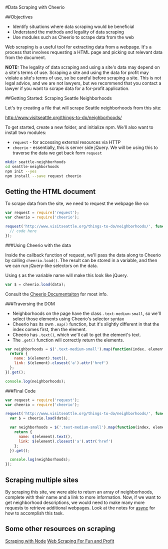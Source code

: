 #Data Scraping with Cheerio

##Objectives

* Identify situations where data scraping would be beneficial
* Understand the methods and legality of data scraping
* Use modules such as Cheerio to scrape data from the web

Web scraping is a useful tool for extracting data from a webpage. It's a process that involves requesting a HTML page and picking out relevant data from the document.

**NOTE:** The legality of data scraping and using a site's data may depend on a site's terms of use. Scraping a site and using the data for profit may violate a site's terms of use, so be careful before scraping a site. This is not legal advice, and we are not lawyers, but we recommend that you contact a lawyer if you want to scrape data for a for-profit application.

##Getting Started: Scraping Seattle Neighborhoods

Let's try creating a file that will scrape Seattle neighborhoods from this site:

http://www.visitseattle.org/things-to-do/neighborhoods/

To get started, create a new folder, and initialize npm. We'll also want to install two modules:

* `request` - for accessing external resources via HTTP
* `cheerio` - essentially, this is server side jQuery. We will be using this to traverse the data we get back form `request`

```bash
mkdir seattle-neighborhoods
cd seattle-neighborhoods
npm init --yes
npm install --save request cheerio
```

## Getting the HTML document

To scrape data from the site, we need to request the webpage like so:

```js
var request = require('request');
var cheerio = require('cheerio');

request('http://www.visitseattle.org/things-to-do/neighborhoods/', function (error, response, data) {
  // code here
});
```

###Using Cheerio with the data

Inside the callback function of request, we'll pass the data along to Cheerio by calling `cheerio.load()`. The result can be stored in a variable, and then we can run jQuery-like selectors on the data.

Using `$` as the variable name will make this look like jQuery.

```js
var $ = cheerio.load(data);
```

Consult the [Cheerio Documentaiton](https://github.com/cheeriojs/cheerio) for most info.

###Traversing the DOM

* Neighborhoods on the page have the class `.text-medium-small`, so we'll select those elements using Cheerio's selector syntax
* Cheerio has its own `.map()` function, but it's slightly different in that the index comes first, then the element.
* Cheerio has `.text()`, which we'll call to get the element's text.
* The `.get()` function will correctly return the elements.

```js
var neighborhoods = $('.text-medium-small').map(function(index, element) {
  return {
    name: $(element).text(),
    link: $(element).closest('a').attr('href')
  };
}).get();

console.log(neighborhoods);
```

###Final Code
```js
var request = require('request');
var cheerio = require('cheerio');

request('http://www.visitseattle.org/things-to-do/neighborhoods/', function (error, response, data) {
  var $ = cheerio.load(data);

  var neighborhoods = $('.text-medium-small').map(function(index, element) {
    return {
      name: $(element).text(),
      link: $(element).closest('a').attr('href')
    };
  }).get();

  console.log(neighborhoods);
});
```

## Scraping multiple sites

By scraping this site, we were able to return an array of neighborhoods, complete with their name and a link to more information. Now, if we want to get neighborhood descriptions, we would need to make many more requests to retrieve additional webpages. Look at the notes for [async](../js-async/readme.md) for how to accomplish this task.

## Some other resources on scraping

[Scraping with Node](http://maxogden.com/scraping-with-node.html)
[Web Scraping For Fun and Profit](https://blog.hartleybrody.com/web-scraping/)
